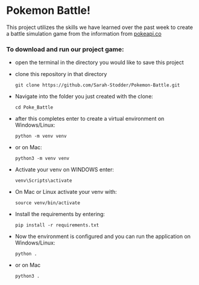 # Pokemon Battle!

This project utilizes the skills we have learned over the past week to create a
battle simulation game from the information from [pokeapi.co](https://pokeapi.co/)

### To download and run our project game:
- open the terminal in the directory you would like to save this project

- clone this repository in that directory

    ```
    git clone https://github.com/Sarah-Stodder/Pokemon-Battle.git
    ```

- Navigate into the folder you just created with the clone:

    ```
    cd Poke_Battle
    ```

- after this completes enter to create a virtual environment on Windows/Linux:

    ```
    python -m venv venv
    ```

- or on Mac:

    ```
    python3 -m venv venv
    ```


- Activate your venv on WINDOWS enter:

    ```
    venv\Scripts\activate
    ```

- On Mac or Linux activate your venv with:

    ```
    source venv/bin/activate
    ```

- Install the requirements by entering:

    ```
    pip install -r requirements.txt
    ```

- Now the environment is configured and you can run the application on Windows/Linux:

    ```
    python .
    ```

- or on Mac

    ```
    python3 .
    ```
    